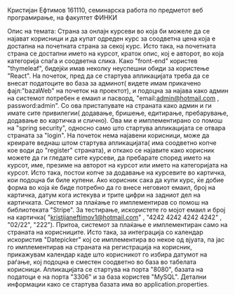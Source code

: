 Кристијан Ефтимов 161110, семинарска работа по предметот веб програмирање, на факултет ФИНКИ

Опис на темата:
Страна за онлајн курсеви во која би можеле да се најават корисници и да купат одреден курс за соодветна цена која е достапна на почетната 
страна за секој курс. Исто така, на почетната страна се достапни името на курсот, краток опис, кој е авторот, во која категорија спаѓа и 
соодветна слика. Како "front-end" користев "thymeleaf", бидејќи имав неколку неуспешни обиди за користење "React".
На почеток, пред да се стартува апликацијата треба да се внесат податоците во база за админот( видете имам прикачено фајл:"bazaWeb" на почеток на проектот), и подоцна за најава како админ на системот потребен е емаил и пасворд, "email:admin@hotmail.com , password:admin". Со ова пристапувате на страната како админ и ги имате сите привилегии( додавање, бришење,  едитирање, пребарување, додавање во картичка и слично). Ова ми е имплементирано со помош на "spring security", односно само што стартува апликацијата се отвара страната за "login". На почеток нема најавени корисници, може да креирате веднаш штом стартува апликацијата( има соодветно копче кое води до "register" страната), и откако се најавите како корисник можете да ги гледате сите курсеви, да пребарате според името на курсот, име, презиме на авторот на курсот или името на категоријата на курсот. Исто така, постои копче за додавање на курсевите во картичка, кои подоцна би биле купени.
Ако корисник сака да купи курс, ќе добие форма во која ќе биде потребно да го внесе неговиот емаил, број на картичка, датум кога истекува и трите цифри на задниот дел на картичката. Системот за плаќање го имплементирав со помош на библиотеката "Stripe". За тестирање, искористете го мојот емаил и број на картичка( "kristijaneftimov1@hotmail.com" , "4242 4242 4242 4242" , "02/22", "222"). Притоа, системот за плаќање е имплементиран само на страната на корисниците.
Исто така, за интеграција со календар искористив "Datepicker" кој се имплементира во некое од вјуата, па јас го имплементирав на страната на регистрација на корисник, прикажувам календар каде што корисникот го избира датумот на раѓање, кој подоцна е сместен соодветно во база во табелата корисници.
Апликацијата се стартува на порта "8080", базата на податоци е на порта "3306" и за база користев "MySQL". Детални информации како се стартува базата има во application.properties.    

